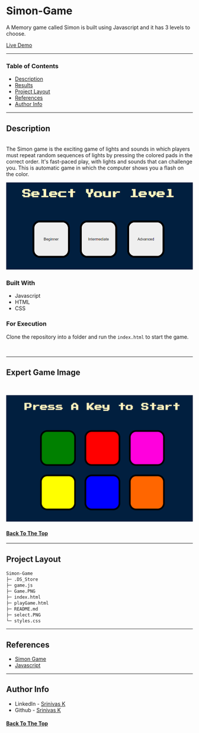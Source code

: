 # Simon-Game
 A Memory game called Simon is built using Javascript and it has 3 levels to choose. 


[Live Demo](https://colab.research.google.com/drive/1mujouGGpE88xGXC0pV7ww5U0bV7Abjyg?usp=sharing)

---

### Table of Contents

- [Description](#description)
- [Results](#results)
- [Project Layout](#project-layout)
- [References](#references)
- [Author Info](#author-info)

---

## Description

<br>
The Simon game is the exciting game of lights and sounds in which players must repeat random sequences of lights by pressing the colored pads in the correct order. It's fast-paced play, with lights and sounds that can challenge you. This is automatic game in which the computer shows you a flash on the color.
<br>
<p align="center">
  <img  src="select.PNG" > 
  
</p>

### Built With

- Javascript
- HTML
- CSS

### For Execution

Clone the repository into a folder and run the `index.html` to start the game.

<br>

---

## Expert Game Image

  <br/>

<p align="center">
  <img  src="Game.PNG" > 
  
</p>


#### [Back To The Top](#Simon-Game)

---

## Project Layout

```
Simon-Game
├─ .DS_Store
├─ game.js
├─ Game.PNG
├─ index.html
├─ playGame.html
├─ README.md
├─ select.PNG
└─ styles.css

```

---

## References

- [Simon Game](https://en.wikipedia.org/wiki/Simon_(game))
- [Javascript](https://www.javascript.com/)

---

## Author Info

- LinkedIn - [Srinivas K](https://www.linkedin.com/in/srinivas-konduri/)
- Github - [Srinivas K](https://github.com/srinivaskool)

#### [Back To The Top](#Simon-Game)




